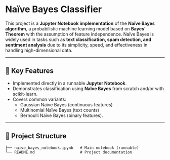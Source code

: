 # Naïve Bayes Classifier  

This project is a **Jupyter Notebook implementation** of the **Naïve Bayes algorithm**, a probabilistic machine learning model based on **Bayes’ Theorem** with the assumption of feature independence. Naïve Bayes is widely used in tasks such as **text classification, spam detection, and sentiment analysis** due to its simplicity, speed, and effectiveness in handling high-dimensional data.  

---

## 🔑 Key Features  
- Implemented directly in a runnable **Jupyter Notebook**.  
- Demonstrates classification using **Naïve Bayes** from scratch and/or with scikit-learn.  
- Covers common variants:  
  - Gaussian Naïve Bayes (continuous features)  
  - Multinomial Naïve Bayes (text counts)  
  - Bernoulli Naïve Bayes (binary features).  

---

## 📂 Project Structure  
```plaintext
├── naive_bayes_notebook.ipynb   # Main notebook (runnable)
└── README.md                    # Project documentation
